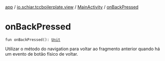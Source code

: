 [app](../../index.md) / [io.schiar.tccboilerplate.view](../index.md) / [MainActivity](index.md) / [onBackPressed](./on-back-pressed.md)

# onBackPressed

`fun onBackPressed(): `[`Unit`](https://kotlinlang.org/api/latest/jvm/stdlib/kotlin/-unit/index.html)

Utilizar o método do navigation para voltar ao fragmento anterior quando há um evento de botão físico de voltar.

